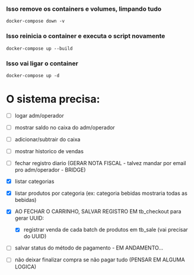 ### Isso remove os containers e volumes, limpando tudo
`docker-compose down -v` 
### Isso reinicia o container e executa o script novamente
`docker-compose up --build`  
### Isso vai ligar o container
`docker-compose up -d` 

# O sistema precisa:
- [ ] logar adm/operador
- [ ] mostrar saldo no caixa do adm/operador
- [ ] adicionar/subtrair do caixa
- [ ] mostrar historico de vendas
- [ ] fechar registro diario (GERAR NOTA FISCAL - talvez mandar por email pro adm/operador - BRIDGE)

- [X] listar categorias
- [X] listar produtos por categoria (ex: categoria bebidas mostraria todas as bebidas)
- [X] AO FECHAR O CARRINHO, SALVAR REGISTRO EM tb_checkout para gerar UUID:
   - [X] registrar venda de cada batch de produtos em tb_sale (vai precisar do UUID)
- [ ] salvar status do método de pagamento - EM ANDAMENTO...
- [ ] não deixar finalizar compra se não pagar tudo (PENSAR EM ALGUMA LOGICA)
